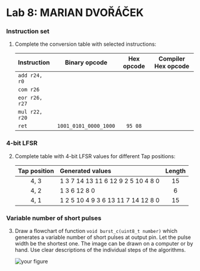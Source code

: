 # Lab 8: MARIAN DVOŘÁČEK

### Instruction set

1. Complete the conversion table with selected instructions:

   | **Instruction** | **Binary opcode** | **Hex opcode** | **Compiler Hex opcode** |
   | :-- | :-: | :-: | :-: |
   | `add r24, r0` |  |  |  |
   | `com r26` |  |  |  |
   | `eor r26, r27` |  |  |  |
   | `mul r22, r20` |  |  |  |
   | `ret` | `1001_0101_0000_1000` | `95 08` |  |

### 4-bit LFSR

2. Complete table with 4-bit LFSR values for different Tap positions:

   | **Tap position** | **Generated values** | **Length** |
   | :-: | :-- | :-: |
   | 4, 3 | 1 3 7 14 13 11 6 12 9 2 5 10 4 8 0 | 15 |
   | 4, 2 | 1 3 6 12 8 0 | 6 |
   | 4, 1 | 1 2 5 10 4 9 3 6 13 11 7 14 12 8 0 | 15 |

### Variable number of short pulses

3. Draw a flowchart of function `void burst_c(uint8_t number)` which generates a variable number of short pulses at output pin. Let the pulse width be the shortest one. The image can be drawn on a computer or by hand. Use clear descriptions of the individual steps of the algorithms.

   ![your figure]()
